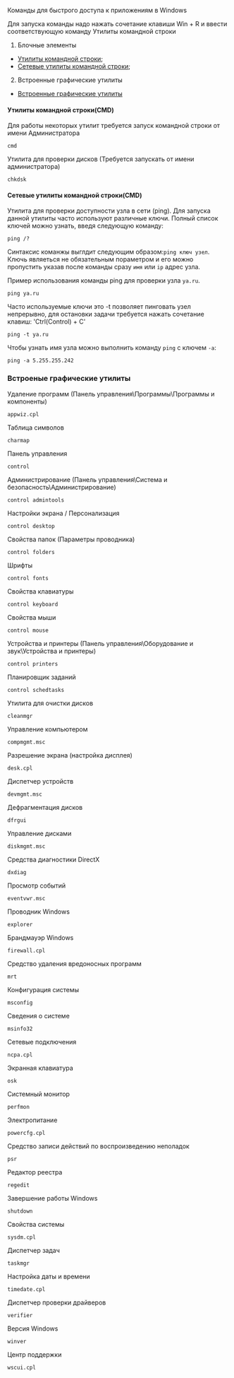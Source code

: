 Команды для быстрого доступа к приложениям в Windows

Для запуска команды надо нажать сочетание клавиши Win + R и ввести соответствующую команду
Утилиты командной строки 

1. Блочные элементы
 + [Утилиты командной строки](#UtilCMD);
 + [Сетевые утилиты командной строки](#NetCMD);
2. Встроенные графические утилиты
 + [Встроенные графические утилиты](#UtilGUI)


#### <a name="UtilCMD"></a>   Утилиты командной строки(CMD)


Для работы некоторых утилит требуется запуск командной строки от имени Администратора 
 
    cmd

Утилита для проверки дисков (Требуется запускать от имени администратора)

    chkdsk


#### <a name="NetCMD"></a>    Сетевые утилиты командной строки(CMD)


Утилита для проверки доступности узла в сети (ping). Для запуска данной утилиты часто используют различные ключи. Полный список ключей можно узнать, введя следующую команду:

    ping /?
Синтаксис команжы выглдит следующим образом:`ping ключ узел`. Ключь являеться не обязательным пораметром и его можно пропустить указав после команды сразу `имя` или `ip` адрес узла. 

Пример использования команды ping для проверки узла `ya.ru`.

    ping ya.ru

Часто используемые ключи это -t позволяет пинговать узел непрерывно, для остановки задачи требуется нажать cочетание клавиш: 'Ctrl(Control) + C'

    ping -t ya.ru

Чтобы узнать имя узла можно выполнить команду `ping` с ключем `-a`:

    ping -a 5.255.255.242


### <a name="UtilGUI" />    Встроеные графические утилиты


Удаление программ (Панель управления\Программы\Программы и компоненты)
 
    appwiz.cpl

Таблица символов
   
    charmap

Панель управления

    control

Администрирование (Панель управления\Система и безопасность\Администрирование)

    control admintools

Настройки экрана / Персонализация

    control desktop

Свойства папок (Параметры проводника)

    control folders

Шрифты

    control fonts

Свойства клавиатуры

    control keyboard

Свойства мыши

    control mouse

Устройства и принтеры (Панель управления\Оборудование и звук\Устройства и принтеры)

    control printers

Планировщик заданий

    control schedtasks
 
Утилита для очистки дисков

    cleanmgr

Управление компьютером

    compmgmt.msc

Разрешение экрана (настройка дисплея)

    desk.cpl

Диспетчер устройств

    devmgmt.msc

Дефрагментация дисков

    dfrgui

Управление дисками
    
    diskmgmt.msc

Средства диагностики DirectX

    dxdiag

Просмотр событий

    eventvwr.msc

Проводник Windows

    explorer

Брандмауэр Windows

    firewall.cpl

Средство удаления вредоносных программ

    mrt

Конфигурация системы

    msconfig

Сведения о системе
    
    msinfo32

Сетевые подключения
    
    ncpa.cpl

Экранная клавиатура

    osk

Системный монитор
    
    perfmon

Электропитание

    powercfg.cpl


Средство записи действий по воспроизведению неполадок
    
    psr

Редактор реестра
    
    regedit

Завершение работы Windows

    shutdown

Свойства системы

    sysdm.cpl

Диспетчер задач

    taskmgr

Настройка даты и времени

    timedate.cpl

Диспетчер проверки драйверов

    verifier

Версия Windows
    
    winver

Центр поддержки
    
    wscui.cpl
